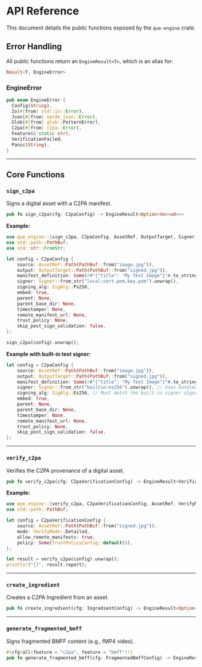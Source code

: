 # API Reference

This document details the public functions exposed by the `que-engine` crate.

## Error Handling

All public functions return an `EngineResult<T>`, which is an alias for:
```rust
Result<T, EngineError>
```

### EngineError
```rust
pub enum EngineError {
  Config(String),
  Io(#[from] std::io::Error),
  Json(#[from] serde_json::Error),
  Glob(#[from] glob::PatternError),
  C2pa(#[from] c2pa::Error),
  Feature(&'static str),
  VerificationFailed,
  Panic(String),
}
```

---

## Core Functions

### `sign_c2pa`
Signs a digital asset with a C2PA manifest.

```rust
pub fn sign_c2pa(cfg: C2paConfig) -> EngineResult<Option<Vec<u8>>>
```

**Example:**
```rust
use que_engine::{sign_c2pa, C2paConfig, AssetRef, OutputTarget, Signer, SigAlg};
use std::path::PathBuf;
use std::str::FromStr;

let config = C2paConfig {
    source: AssetRef::Path(PathBuf::from("image.jpg")),
    output: OutputTarget::Path(PathBuf::from("signed.jpg")),
    manifest_definition: Some(r#"{"title": "My Test Image"}"#.to_string()),
    signer: Signer::from_str("local:cert.pem,key.pem").unwrap(),
    signing_alg: SigAlg::Ps256,
    embed: true,
    parent: None,
    parent_base_dir: None,
    timestamper: None,
    remote_manifest_url: None,
    trust_policy: None, 
    skip_post_sign_validation: false,
};

sign_c2pa(config).unwrap();
```

**Example with built-in test signer:**
```rust
let config = C2paConfig {
    source: AssetRef::Path(PathBuf::from("image.jpg")),
    output: OutputTarget::Path(PathBuf::from("signed.jpg")),
    manifest_definition: Some(r#"{"title": "My Test Image"}"#.to_string()),
    signer: Signer::from_str("builtin:es256").unwrap(), // Uses bundled test certificates
    signing_alg: SigAlg::Es256, // Must match the built-in signer algorithm
    embed: true,
    parent: None,
    parent_base_dir: None,
    timestamper: None,
    remote_manifest_url: None,
    trust_policy: None,
    skip_post_sign_validation: false,
};
```

---

### `verify_c2pa`
Verifies the C2PA provenance of a digital asset.

```rust
pub fn verify_c2pa(cfg: C2paVerificationConfig) -> EngineResult<VerificationResult>
```

**Example:**
```rust
use que_engine::{verify_c2pa, C2paVerificationConfig, AssetRef, VerifyMode, TrustPolicyConfig};
use std::path::PathBuf;

let config = C2paVerificationConfig {
    source: AssetRef::Path(PathBuf::from("signed.jpg")),
    mode: VerifyMode::Detailed,
    allow_remote_manifests: true,
    policy: Some(TrustPolicyConfig::default()),
};

let result = verify_c2pa(config).unwrap();
println!("{}", result.report);
```

---

### `create_ingredient`
Creates a C2PA Ingredient from an asset.

```rust
pub fn create_ingredient(cfg: IngredientConfig) -> EngineResult<Option<Vec<u8>>>
```

---

### `generate_fragmented_bmff`
Signs fragmented BMFF content (e.g., fMP4 video).

```rust
#[cfg(all(feature = "c2pa", feature = "bmff"))]
pub fn generate_fragmented_bmff(cfg: FragmentedBmffConfig) -> EngineResult<()>
```
